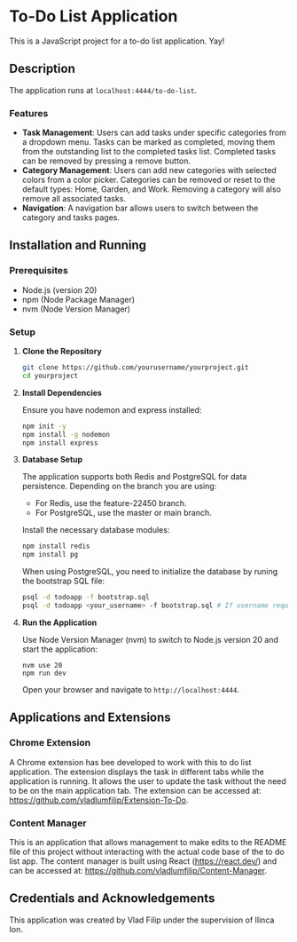 # To-Do List Application

This is a JavaScript project for a to-do list application. Yay!

## Description

The application runs at `localhost:4444/to-do-list`.

### Features

- **Task Management**: Users can add tasks under specific categories from a dropdown menu. Tasks can be marked as completed, moving them from the outstanding list to the completed tasks list. Completed tasks can be removed by pressing a remove button.
- **Category Management**: Users can add new categories with selected colors from a color picker. Categories can be removed or reset to the default types: Home, Garden, and Work. Removing a category will also remove all associated tasks.
- **Navigation**: A navigation bar allows users to switch between the category and tasks pages.

## Installation and Running

### Prerequisites

- Node.js (version 20)
- npm (Node Package Manager)
- nvm (Node Version Manager)

### Setup

1. **Clone the Repository**

   ```sh
   git clone https://github.com/yourusername/yourproject.git
   cd yourproject
   ```
2. **Install Dependencies**

    Ensure you have nodemon and express installed:

    ```sh
    npm init -y
    npm install -g nodemon
    npm install express
    ```

3. **Database Setup**

    The application supports both Redis and PostgreSQL for data persistence. Depending on the branch you are using:
    - For Redis, use the feature-22450 branch.
    - For PostgreSQL, use the master or main branch.

    Install the necessary database modules:

    ```sh
    npm install redis
    npm install pg
    ```

    When using PostgreSQL, you need to initialize the database by runing the bootstrap SQL file:

    ```sh
    psql -d todoapp -f bootstrap.sql
    psql -d todoapp <your_username> -f bootstrap.sql # If username required
    ```

4. **Run the Application**

    Use Node Version Manager (nvm) to switch to Node.js version 20 and start the application:

    ```ah
    nvm use 20
    npm run dev
    ```

    Open your browser and navigate to `http://localhost:4444`.

## Applications and Extensions

### Chrome Extension

A Chrome extension has bee developed to work with this to do list application. The extension displays the task in different tabs while the application is running. It allows the user to update the task without the need to be on the main application tab. The extension can be accessed at: https://github.com/vladlumfilip/Extension-To-Do. 

### Content Manager

This is an application that allows management to make edits to the README file of this project without interacting with the actual code base of the to do list app. The content manager is built using React (https://react.dev/) and can be accessed at: https://github.com/vladlumfilip/Content-Manager.

## Credentials and Acknowledgements
This application was created by Vlad Filip under the supervision of Ilinca Ion.